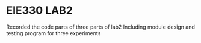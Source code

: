 # EIE330 LAB2
Recorded the code parts of three parts of lab2
Including module design and testing program for three experiments
